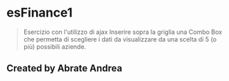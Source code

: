 # esFinance1
> Esercizio con l'utilizzo di ajax
> Inserire sopra la griglia una Combo Box che permetta di scegliere i dati da visualizzare 
> da una scelta di 5 (o più) possibili aziende.

## Created by Abrate Andrea
